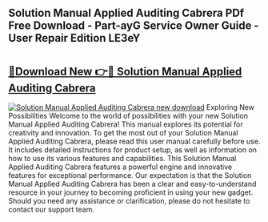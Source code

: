 ## Solution Manual Applied Auditing Cabrera PDf Free Download - Part-ayG Service Owner Guide - User Repair Edition LE3eY

# <h2><a href="http://bc75841.oget.top/?id=Solution+Manual+Applied+Auditing+Cabrera">🔗Download New 👉🔴 Solution Manual Applied Auditing Cabrera</a></h2>

[![Solution Manual Applied Auditing Cabrera new download](https://i.imgur.com/5g1atiW.png)](http://bc75841.oget.top/?id=Solution+Manual+Applied+Auditing+Cabrera)
Exploring New Possibilities Welcome to the world of possibilities with your new Solution Manual Applied Auditing Cabrera! This manual explores its potential for creativity and innovation. To get the most out of your Solution Manual Applied Auditing Cabrera, please read this user manual carefully before use. It includes detailed instructions for product setup, as well as information on how to use its various features and capabilities. This Solution Manual Applied Auditing Cabrera features a powerful engine and innovative features for exceptional performance. Our expectation is that the Solution Manual Applied Auditing Cabrera has been a clear and easy-to-understand resource in your journey to becoming proficient in using your new gadget. Should you need any assistance or clarification, please do not hesitate to contact our support team.
